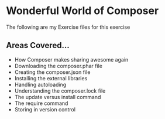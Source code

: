 # Wonderful World of Composer

The following are my Exercise files for this exercise


## Areas Covered...

* How Composer makes sharing awesome again
* Downloading the composer.phar file
* Creating the composer.json file
* Installing the external libraries
* Handling autoloading
* Understanding the composer.lock file
* The update versus install command
* The require command
* Storing in version control

